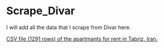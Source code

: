 # Scrape_Divar

I will add all the data that I scrape from Divar here.

[CSV file (1291 rows) of the apartmants for rent in Tabriz, Iran.](https://github.com/boagh/Scrape_Divar/blob/main/housing%20rent/tabriz1.csv)
